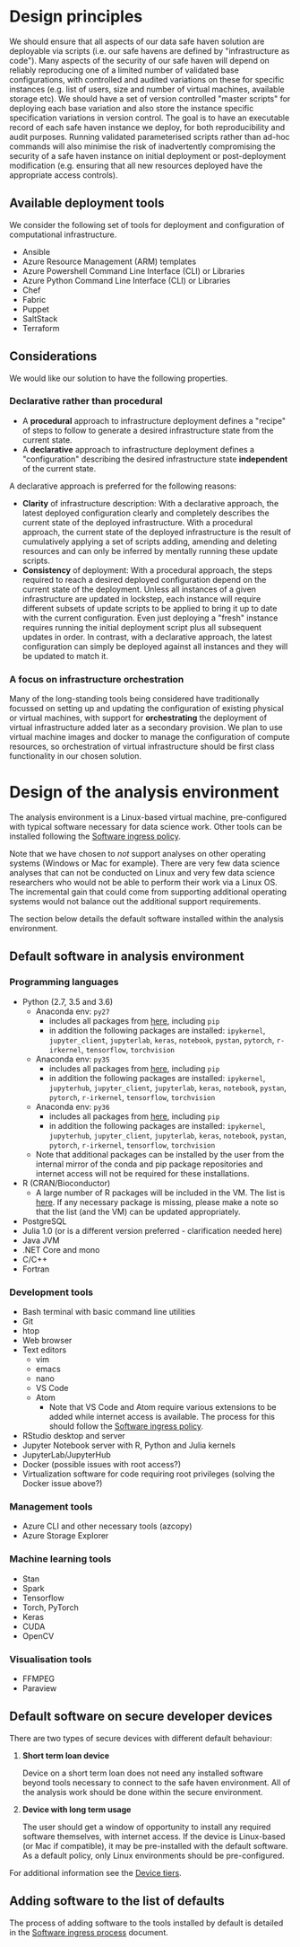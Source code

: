 # Design principles
We should ensure that all aspects of our data safe haven solution are deployable via scripts (i.e. our safe havens are defined by "infrastructure as code"). Many aspects of the security of our safe haven will depend on reliably reproducing one of a limited number of validated base configurations, with controlled and audited variations on these for specific instances (e.g. list of users, size and number of virtual machines, available storage etc). We should have a set of version controlled "master scripts" for deploying each base variation and also store the instance specific specification variations in version control. The goal is to have an executable record of each safe haven instance we deploy, for both reproducibility and audit purposes. Running validated parameterised scripts rather than ad-hoc commands will also minimise the risk of inadvertently compromising the security of a safe haven instance on initial deployment or post-deployment modification (e.g. ensuring that all new resources deployed have the appropriate access controls).

## Available deployment tools
We consider the following set of tools for deployment and configuration of computational infrastructure.

- Ansible
- Azure Resource Management (ARM) templates
- Azure Powershell Command Line Interface (CLI) or Libraries
- Azure Python Command Line Interface (CLI) or Libraries
- Chef
- Fabric
- Puppet
- SaltStack
- Terraform

## Considerations
We would like our solution to have the following properties.

### Declarative rather than procedural
- A **procedural** approach to infrastructure deployment defines a "recipe" of steps to follow to generate a desired infrastructure state from the current state.
- A **declarative** approach to infrastructure deployment defines a "configuration" describing the desired infrastructure state **independent** of the current state.

A declarative approach is preferred for the following reasons:
- **Clarity** of infrastructure description: With a declarative approach, the latest deployed configuration clearly and completely describes the current state of the deployed infrastructure. With a procedural approach, the current state of the deployed infrastructure is the result of cumulatively applying a set of scripts adding, amending and deleting resources and can only be inferred by mentally running these update scripts.
- **Consistency** of deployment: With a procedural approach, the steps required to reach a desired deployed configuration depend on the current state of the deployment. Unless all instances of a given infrastructure are updated in lockstep, each instance will require different subsets of update scripts to be applied to bring it up to date with the current configuration. Even just deploying a "fresh" instance requires running the initial deployment script plus all subsequent updates in order. In contrast, with a declarative approach, the latest configuration can simply be deployed against all instances and they will be updated to match it.

### A focus on infrastructure orchestration
Many of the long-standing tools being considered have traditionally focussed on setting up and updating the configuration of existing physical or virtual machines, with support for **orchestrating** the deployment of virtual infrastructure added later as a secondary provision. We plan to use virtual machine images and docker to manage the configuration of compute resources, so orchestration of virtual infrastructure should be first class functionality in our chosen solution.


# Design of the analysis environment
The analysis environment is a Linux-based virtual machine, pre-configured with typical software necessary for data science work. Other tools can be installed following the [Software ingress policy](https://github.com/alan-turing-institute/data-safe-haven/wiki/SoftwareIngressPolicy).

Note that we have chosen to *not* support analyses on other operating systems (Windows or Mac for example). There are very few data science analyses that can not be conducted on Linux and very few data science researchers who would not be able to perform their work via a Linux OS. The incremental gain that could come from supporting additional operating systems would not balance out the additional support requirements.

The section below details the default software installed within the analysis environment.

## Default software in analysis environment

### Programming languages
- Python (2.7, 3.5 and 3.6)
  - Anaconda env: `py27`
    - includes all packages from [here](https://docs.anaconda.com/anaconda/packages/py2.7_linux-64/), including `pip`
    - in addition the following packages are installed: `ipykernel`, `jupyter_client`, `jupyterlab`, `keras`, `notebook`, `pystan`, `pytorch`, `r-irkernel`, `tensorflow`, `torchvision`
  - Anaconda env: `py35`
    - includes all packages from [here](https://docs.anaconda.com/anaconda/packages/py3.5_linux-64/), including `pip`
    - in addition the following packages are installed: `ipykernel`, `jupyterhub`, `jupyter_client`, `jupyterlab`, `keras`, `notebook`, `pystan`, `pytorch`, `r-irkernel`, `tensorflow`, `torchvision`
  - Anaconda env: `py36`
    - includes all packages from [here](https://docs.anaconda.com/anaconda/packages/py3.6_linux-64/), including `pip`
    - in addition the following packages are installed: `ipykernel`, `jupyterhub`, `jupyter_client`, `jupyterlab`, `keras`, `notebook`, `pystan`, `pytorch`, `r-irkernel`, `tensorflow`, `torchvision`
   - Note that additional packages can be installed by the user from the internal mirror of the conda and pip package repositories and internet access will not be required for these installations.
- R (CRAN/Bioconductor)
  - A large number of R packages will be included in the VM. The list is [here](https://github.com/alan-turing-institute/data-safe-haven/wiki/R-package-list). If any necessary package is missing, please make a note so that the list (and the VM) can be updated appropriately.
- PostgreSQL
- Julia 1.0 (or is a different version preferred - clarification needed here)
- Java JVM
- .NET Core and mono
- C/C++
- Fortran


### Development tools
- Bash terminal with basic command line utilities
- Git
- htop
- Web browser
- Text editors
  - vim
  - emacs
  - nano
  - VS Code
  - Atom
    - Note that VS Code and Atom require various extensions to be added while internet access is available. The process for this should follow the [Software ingress policy](https://github.com/alan-turing-institute/data-safe-haven/wiki/SoftwareIngressPolicy).
- RStudio desktop and server
- Jupyter Notebook server with R, Python and Julia kernels
- JupyterLab/JupyterHub
- Docker (possible issues with root access?)
- Virtualization software for code requiring root privileges (solving the Docker issue above?)


### Management tools
- Azure CLI and other necessary tools (azcopy)
- Azure Storage Explorer

### Machine learning tools
- Stan
- Spark
- Tensorflow
- Torch, PyTorch
- Keras
- CUDA
- OpenCV

### Visualisation tools
- FFMPEG
- Paraview

## Default software on secure developer devices

There are two types of secure devices with different default behaviour:

1. **Short term loan device**

     Device on a short term loan does not need any installed software beyond tools necessary to connect to the safe haven environment. All of the analysis work should be done within the secure environment.

2. **Device with long term usage**

    The user should get a window of opportunity to install any required software themselves, with internet access. If the device is Linux-based (or Mac if compatible), it may be pre-installed with the default software. As a default policy, only Linux environments should be pre-configured.

For additional information see the [Device tiers](https://github.com/alan-turing-institute/data-safe-haven/wiki/DeviceTiers).

## Adding software to the list of defaults

The process of adding software to the tools installed by default is detailed in the [Software ingress process](SoftwareIngressProcess) document.


